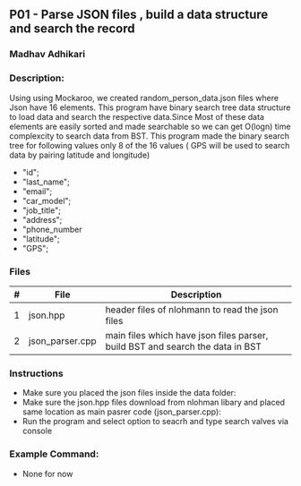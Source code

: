 
## P01 - Parse JSON files , build a data structure and search the record
### Madhav Adhikari
### Description:
Using using Mockaroo, we created random_person_data.json files where Json have 16 elements. This program  have  binary search tree data structure to load data and search the respective data.Since Most of these data elements are easily sorted and made searchable so we can get O(logn) time complexcity to search data from BST. This program made the binary search tree for following values only 8 of the 16 values ( GPS will be used to search data by pairing latitude and longitude)
 - "id";
 - "last_name";
 - "email";
 - "car_model";
 - "job_title";
 - "address";
 - "phone_number
 - "latitude";
 - "GPS";

### Files

|   #   | File            | Description                                        |
| :---: | --------------- | -------------------------------------------------- |
|   1   | json.hpp        | header files of nlohmann to read the json files   |
|   2   | json_parser.cpp  | main files which have json files parser, build BST and search the data in BST      |

### Instructions

- Make sure you placed the json files inside the data folder:
- Make sure the json.hpp files download from nlohman libary and placed same location as main pasrer code (json_parser.cpp):
- Run the program and select option to seacrh and type search valves via  console 

### Example Command:
- None for now
